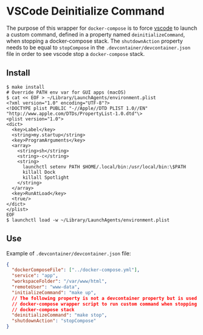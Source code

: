 # VSCode Deinitialize Command

The purpose of this wrapper for `docker-compose` is to force [vscode][1] to
launch a custom command, defined in a property named `deinitializeCommand`, when
stopping a docker-compose stack. The `shutdownAction` property needs to be equal
to `stopCompose` in the `.devcontainer/devcontainer.json` file in order to see
vscode stop a `docker-compose` stack.

## Install

```shell
$ make install
# Override PATH env var for GUI apps (macOS)
$ cat << EOF > ~/Library/LaunchAgents/environment.plist
<?xml version="1.0" encoding="UTF-8"?>
<!DOCTYPE plist PUBLIC "-//Apple//DTD PLIST 1.0//EN" "http://www.apple.com/DTDs/PropertyList-1.0.dtd"\>
<plist version="1.0">
<dict>
  <key>Label</key>
  <string>my.startup</string>
  <key>ProgramArguments</key>
  <array>
    <string>sh</string>
    <string>-c</string>
    <string>
      launchctl setenv PATH $HOME/.local/bin:/usr/local/bin:\$PATH
      killall Dock
      killall Spotlight
    </string>
  </array>
  <key>RunAtLoad</key>
  <true/>
</dict>
</plist>
EOF
$ launchctl load -w ~/Library/LaunchAgents/environment.plist
```

## Use

Example of `.devcontainer/devcontainer.json` file:

```json
{
  "dockerComposeFile": ["../docker-compose.yml"],
  "service": "app",
  "workspaceFolder": "/var/www/html",
  "remoteUser": "www-data",
  "initializeCommand": "make up",
  // The following property is not a devcontainer property but is used by a
  // docker-compose wrapper script to run custom command when stopping
  // docker-compose stack
  "deinitializeCommand": "make stop",
  "shutdownAction": "stopCompose"
}
```

<!-- links -->

[1]: https://github.com/microsoft/vscode
